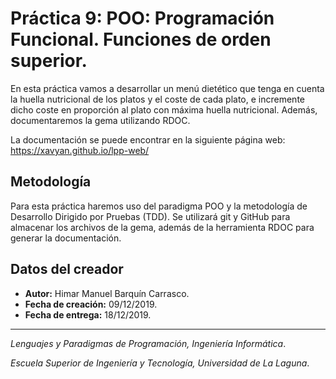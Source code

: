 # Práctica 9: POO: Programación Funcional. Funciones de orden superior.
En esta práctica vamos a desarrollar un menú dietético que tenga en cuenta la huella nutricional de los platos y el coste de cada plato, e incremente dicho coste en proporción al plato con máxima huella nutricional. Además, documentaremos la gema utilizando RDOC.

La documentación se puede encontrar en la siguiente página web: https://xavyan.github.io/lpp-web/

## Metodología
Para esta práctica haremos uso del paradigma POO y la metodología de Desarrollo Dirigido por Pruebas (TDD). Se utilizará git y GitHub para almacenar los archivos de la gema, además de la herramienta RDOC para generar la documentación.

## Datos del creador
* **Autor:** Himar Manuel Barquín Carrasco.
* **Fecha de creación:** 09/12/2019.
* **Fecha de entrega:** 18/12/2019.


------------

*Lenguajes y Paradigmas de Programación, Ingeniería Informática*.

*Escuela Superior de Ingeniería y Tecnología, Universidad de La Laguna*.
